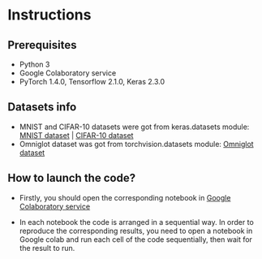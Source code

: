 # Instructions

## Prerequisites

- Python 3
- Google Colaboratory service
- PyTorch 1.4.0, Tensorflow 2.1.0, Keras 2.3.0

## Datasets info
- MNIST and CIFAR-10 datasets were got from keras.datasets module:  [MNIST dataset](https://keras.io/datasets/#mnist-database-of-handwritten-digits) | [CIFAR-10 dataset](https://keras.io/datasets/#cifar10-small-image-classification)
- Omniglot dataset was got from torchvision.datasets module: [Omniglot dataset](https://github.com/pytorch/vision/blob/master/torchvision/datasets/omniglot.py)

## How to launch the code?

- Firstly, you should open the corresponding notebook in [Google Colaboratory service](https://colab.research.google.com/)

- In each notebook the code is arranged in a sequential way. In order to reproduce the corresponding results, you need to open a notebook in Google colab and run each cell of the code sequentially, then wait for the result to run.
